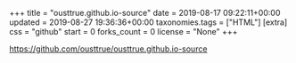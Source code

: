 +++
title = "ousttrue.github.io-source"
date = 2019-08-17 09:22:11+00:00
updated = 2019-08-27 19:36:36+00:00
taxonomies.tags = ["HTML"]
[extra]
css = "github"
start = 0
forks_count = 0
license = "None"
+++

<https://github.com/ousttrue/ousttrue.github.io-source>


